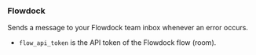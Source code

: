 ### Flowdock

Sends a message to your Flowdock team inbox whenever an error occurs.

* `flow_api_token` is the API token of the Flowdock flow (room).